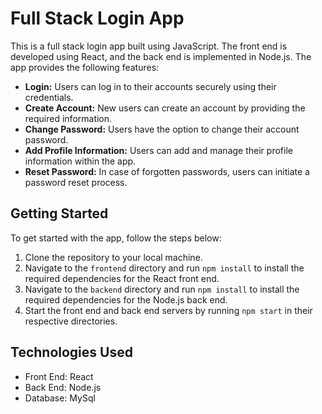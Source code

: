 
# Full Stack Login App

This is a full stack login app built using JavaScript. The front end is developed using React, and the back end is implemented in Node.js. The app provides the following features:

- **Login:** Users can log in to their accounts securely using their credentials.
- **Create Account:** New users can create an account by providing the required information.
- **Change Password:** Users have the option to change their account password.
- **Add Profile Information:** Users can add and manage their profile information within the app.
- **Reset Password:** In case of forgotten passwords, users can initiate a password reset process.

## Getting Started

To get started with the app, follow the steps below:

1. Clone the repository to your local machine.
2. Navigate to the `frontend` directory and run `npm install` to install the required dependencies for the React front end.
3. Navigate to the `backend` directory and run `npm install` to install the required dependencies for the Node.js back end.
4. Start the front end and back end servers by running `npm start` in their respective directories.

## Technologies Used

- Front End: React
- Back End: Node.js
- Database: MySql


